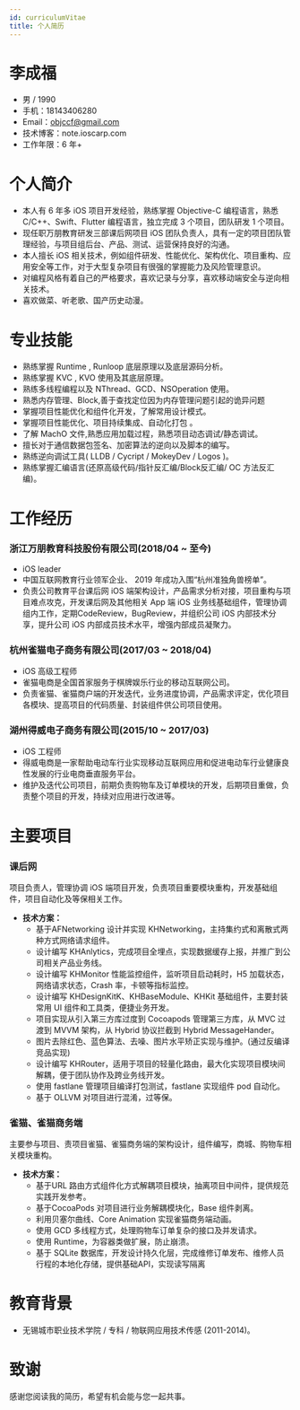 ```yaml
---
id: curriculumVitae
title: 个人简历
---
```


# 李成福

- 男 / 1990
- 手机：18143406280
- Email：objccf@gmail.com
- 技术博客：note.ioscarp.com
- 工作年限：6 年+

# 个人简介

-  本人有 6 年多 iOS 项目开发经验，熟练掌握 Objective-C 编程语言，熟悉 C/C++、Swift、Flutter 编程语言，独立完成 3 个项目，团队研发 1 个项目。
- 现任职万朋教育研发三部课后网项目 iOS 团队负责人，具有一定的项目团队管理经验，与项目组后台、产品、测试、运营保持良好的沟通。
- 本人擅长 iOS 相关技术，例如组件研发、性能优化、架构优化、项目重构、应用安全等工作，对于⼤型复杂项⽬有很强的掌握能⼒及⻛险管理意识。
- 对编程风格有着自己的严格要求，喜欢记录与分享，喜欢移动端安全与逆向相关技术。
- 喜欢做菜、听老歌、国产历史动漫。

# 专业技能

- 熟练掌握 Runtime , Runloop 底层原理以及底层源码分析。
- 熟练掌握 KVC , KVO 使⽤及其底层原理。
- 熟练多线程编程以及 NThread、GCD、NSOperation 使⽤。
- 熟悉内存管理、Block,善于查找定位因为内存管理问题引起的诡异问题
- 掌握项⽬性能优化和组件化开发，了解常用设计模式。
- 掌握项目性能优化、项⽬持续集成、⾃动化打包 。
- 了解 MachO ⽂件,熟悉应⽤加载过程，熟悉项⽬动态调试/静态调试。
- 擅长对于通信数据包签名、加密算法的逆向以及脚本的编写。
- 熟练逆向调试⼯具( LLDB / Cycript / MokeyDev / Logos )。 
- 熟练掌握汇编语⾔(还原⾼级代码/指针反汇编/Block反汇编/ OC ⽅法反汇编)。

# 工作经历

### 浙江万朋教育科技股份有限公司(2018/04 ~ 至今)

- iOS leader
- 中国互联网教育行业领军企业、 2019 年成功入围“杭州准独角兽榜单”。
- 负责公司教育平台课后网 iOS 端架构设计，产品需求分析对接，项目重构与项目难点攻克，开发课后网及其他相关 App 端 iOS 业务线基础组件，管理协调组内工作，定期CodeReview，BugReview，并组织公司 iOS 内部技术分享，提升公司 iOS 内部成员技术⽔平，增强内部成员凝聚⼒。 

### 杭州雀猫电子商务有限公司(2017/03 ~ 2018/04)

- iOS 高级工程师
- 雀猫电商是全国首家服务于棋牌娱乐行业的移动互联网公司。
-  负责雀猫、雀猫商户端的开发迭代，业务进度协调，产品需求评定，优化项目各模块、提高项目的代码质量、封装组件供公司项目使用。

### 湖州得威电子商务有限公司(2015/10 ~ 2017/03)

- iOS 工程师
- 得威电商是一家帮助电动车行业实现移动互联网应用和促进电动车行业健康良性发展的行业电商垂直服务平台。
- 维护及迭代公司项目，前期负责购物车及订单模块的开发，后期项目重做，负责整个项目的开发，持续对应用进行改进等。

# 主要项目

### 课后网

项目负责人，管理协调 iOS 端项目开发，负责项目重要模块重构，开发基础组件，项目自动化及等保相关工作。

- **技术方案：**
  - 基于AFNetworking 设计并实现 KHNetworking，主持集约式和离散式两种方式网络请求组件。
  - 设计编写 KHAnlytics，完成项目全埋点，实现数据缓存上报，并推广到公司相关产品业务线。
  - 设计编写 KHMonitor 性能监控组件，监听项目启动耗时，H5 加载状态，网络请求状态，Crash 率，卡顿等指标监控。
  - 设计编写 KHDesignKitK、KHBaseModule、KHKit 基础组件，主要封装常用 UI 组件和工具类，便捷业务开发。
  - 项目实现从引入第三方库过度到 Cocoapods 管理第三方库，从 MVC 过渡到 MVVM 架构，从 Hybrid 协议拦截到 Hybrid MessageHander。
  - 图片去除红色、蓝色算法、去噪、图片水平矫正实现与维护。(通过反编译竞品实现)
  - 设计编写 KHRouter，适用于项目的轻量化路由，最大化实现项目模块间解耦，便于团队协作及跨业务线开发。
  - 使用 fastlane 管理项目编译打包测试，fastlane 实现组件 pod 自动化。
  - 基于 OLLVM 对项目进行混淆，过等保。

### 雀猫、雀猫商务端

主要参与项⽬、责项⽬雀猫、雀猫商务端的架构设计，组件编写，商城、购物车相关模块重构。

- **技术方案：**
  - 基于URL 路由⽅式组件化⽅式解耦项⽬模块，抽离项⽬中间件，提供规范实践开发参考。
  - 基于CocoaPods 对项⽬进⾏业务解耦模块化，Base 组件剥离。
  - 利用贝塞尔曲线、Core Animation 实现雀猫商务端动画。
  - 使用 GCD 多线程方式，处理购物车订单复杂的接口及并发请求。
  - 使用 Runtime，为容器类做扩展，防止崩溃。
  - 基于 SQLite 数据库，开发设计持久化层，完成维修订单发布、维修人员行程的本地化存储，提供基础API，实现读写隔离

# 教育背景

- 无锡城市职业技术学院 / 专科 / 物联网应用技术传感 (2011-2014)。

# 致谢

感谢您阅读我的简历，希望有机会能与您⼀起共事。





 







